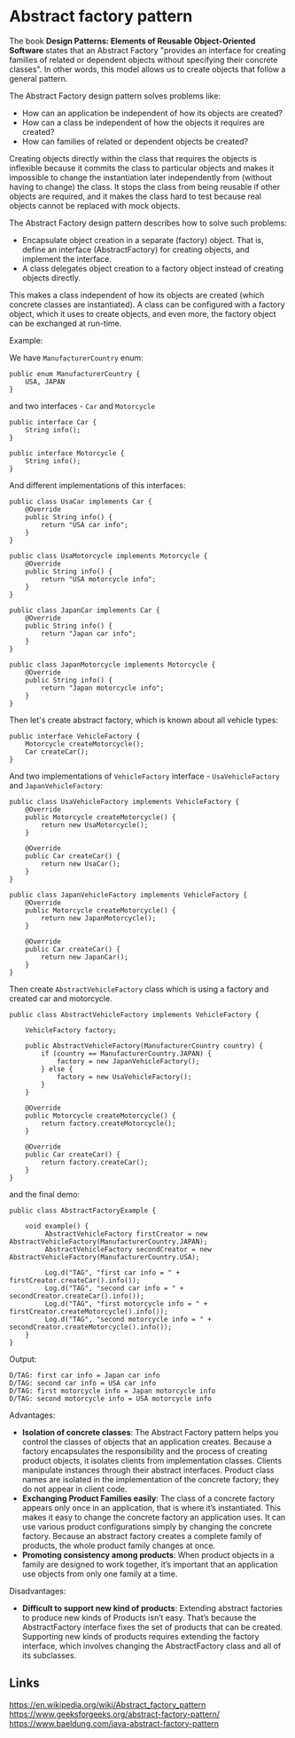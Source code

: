 # Abstract factory pattern

The book **Design Patterns: Elements of Reusable Object-Oriented Software** states that an Abstract Factory "provides an interface for creating families of related or dependent objects without specifying their concrete classes". In other words, this model allows us to create objects that follow a general pattern.

The Abstract Factory design pattern solves problems like:
- How can an application be independent of how its objects are created?
- How can a class be independent of how the objects it requires are created?
- How can families of related or dependent objects be created?

Creating objects directly within the class that requires the objects is inflexible because it commits the class to particular objects and makes it impossible to change the instantiation later independently from (without having to change) the class. It stops the class from being reusable if other objects are required, and it makes the class hard to test because real objects cannot be replaced with mock objects.

The Abstract Factory design pattern describes how to solve such problems:
- Encapsulate object creation in a separate (factory) object. That is, define an interface (AbstractFactory) for creating objects, and implement the interface.
- A class delegates object creation to a factory object instead of creating objects directly.

This makes a class independent of how its objects are created (which concrete classes are instantiated). A class can be configured with a factory object, which it uses to create objects, and even more, the factory object can be exchanged at run-time.

Example:

We have `ManufacturerCountry` enum:

```
public enum ManufacturerCountry {
    USA, JAPAN
}
```

and two interfaces - `Car` and `Motorcycle`

```
public interface Car {
    String info();
}
```

```
public interface Motorcycle {
    String info();
}
```

And different implementations of this interfaces:

```
public class UsaCar implements Car {
    @Override
    public String info() {
        return "USA car info";
    }
}
```

```
public class UsaMotorcycle implements Motorcycle {
    @Override
    public String info() {
        return "USA motorcycle info";
    }
}
```

```
public class JapanCar implements Car {
    @Override
    public String info() {
        return "Japan car info";
    }
}
```

```
public class JapanMotorcycle implements Motorcycle {
    @Override
    public String info() {
        return "Japan motorcycle info";
    }
}
```

Then let's create abstract factory, which is known about all vehicle types:
```
public interface VehicleFactory {
    Motorcycle createMotorcycle();
    Car createCar();
}
```

And two implementations of `VehicleFactory` interface - `UsaVehicleFactory` and `JapanVehicleFactory`:
```
public class UsaVehicleFactory implements VehicleFactory {
    @Override
    public Motorcycle createMotorcycle() {
        return new UsaMotorcycle();
    }

    @Override
    public Car createCar() {
        return new UsaCar();
    }
}
```

```
public class JapanVehicleFactory implements VehicleFactory {
    @Override
    public Motorcycle createMotorcycle() {
        return new JapanMotorcycle();
    }

    @Override
    public Car createCar() {
        return new JapanCar();
    }
}
```

Then create `AbstractVehicleFactory` class which is using a factory and created car and motorcycle.
```
public class AbstractVehicleFactory implements VehicleFactory {

    VehicleFactory factory;

    public AbstractVehicleFactory(ManufacturerCountry country) {
        if (country == ManufacturerCountry.JAPAN) {
            factory = new JapanVehicleFactory();
        } else {
            factory = new UsaVehicleFactory();
        }
    }

    @Override
    public Motorcycle createMotorcycle() {
        return factory.createMotorcycle();
    }

    @Override
    public Car createCar() {
        return factory.createCar();
    }
}
```

and the final demo:
```
public class AbstractFactoryExample {

    void example() {
         AbstractVehicleFactory firstCreator = new AbstractVehicleFactory(ManufacturerCountry.JAPAN);
         AbstractVehicleFactory secondCreator = new AbstractVehicleFactory(ManufacturerCountry.USA);

         Log.d("TAG", "first car info = " + firstCreator.createCar().info());
         Log.d("TAG", "second car info = " + secondCreator.createCar().info());
         Log.d("TAG", "first motorcycle info = " + firstCreator.createMotorcycle().info());
         Log.d("TAG", "second motorcycle info = " + secondCreator.createMotorcycle().info());
    }
}
```

Output:
```
D/TAG: first car info = Japan car info
D/TAG: second car info = USA car info
D/TAG: first motorcycle info = Japan motorcycle info
D/TAG: second motorcycle info = USA motorcycle info
```

Advantages:
- **Isolation of concrete classes**: The Abstract Factory pattern helps you control the classes of objects that an application creates. Because a factory encapsulates the responsibility and the process of creating product objects, it isolates clients from implementation classes. Clients manipulate instances through their abstract interfaces. Product class names are isolated in the implementation of the concrete factory; they do not appear in client code.
- **Exchanging Product Families easily**: The class of a concrete factory appears only once in an application, that is where it’s instantiated. This makes it easy to change the concrete factory an application uses. It can use various product configurations simply by changing the concrete factory. Because an abstract factory creates a complete family of products, the whole product family changes at once.
- **Promoting consistency among products**: When product objects in a family are designed to work together, it’s important that an application use objects from only one family at a time.

Disadvantages:
- **Difficult to support new kind of products**: Extending abstract factories to produce new kinds of Products isn’t easy. That’s because the AbstractFactory interface fixes the set of products that can be created. Supporting new kinds of products requires extending the factory interface, which involves changing the AbstractFactory class and all of its subclasses.

## Links
https://en.wikipedia.org/wiki/Abstract_factory_pattern  
https://www.geeksforgeeks.org/abstract-factory-pattern/  
https://www.baeldung.com/java-abstract-factory-pattern
